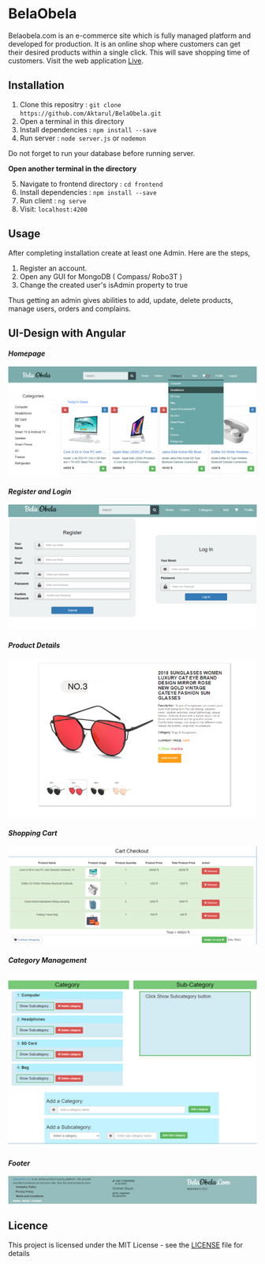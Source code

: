 # BelaObela
Belaobela.com is an e-commerce site which is fully managed platform and developed for production. It is an online shop where customers can get their desired products within a single click. This will save shopping time of customers. Visit the web application [Live](http://belaobela.us.openode.io).

## Installation
  1. Clone this repositry : `git clone https://github.com/Aktarul/BelaObela.git`
  2. Open a terminal in this directory
  3. Install dependencies : `npm install --save`
  4. Run server : `node server.js` or `nodemon`
 
 Do not forget to run your database before running server.
  
**Open another terminal in the directory**

  5. Navigate to frontend directory : `cd frontend`
  6. Install dependencies : `npm install --save`
  7. Run client : `ng serve`
  8. Visit: `localhost:4200`

## Usage
After completing installation create at least one Admin. Here are the steps,
  1. Register an account. 
  2. Open any GUI for MongoDB ( Compass/ Robo3T )
  3. Change the created user's isAdmin property to true

Thus getting an admin gives abilities to add, update, delete products, manage users, orders and complains.


## UI-Design with Angular

#### _Homepage_
![Screenshot-1](screenshots/Screenshot-1.png)

#### _Register and Login_
![Screenshot-2](screenshots/Screenshot-2.png)

#### _Product Details_
![Screenshot-3](screenshots/Screenshot-3.png)

#### _Shopping Cart_
![Screenshot-4](screenshots/Screenshot-4.png)

#### _Category Management_
![Screenshot-5](screenshots/Screenshot-5.png)

#### _Footer_
![Screenshot-6](screenshots/Screenshot-6.png)


## Licence
This project is licensed under the MIT License - see the [LICENSE](LICENSE) file for details
